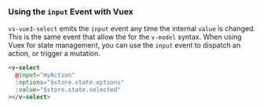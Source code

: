 ### Using the `input` Event with Vuex

`vs-vue3-select` emits the `input` event any time the internal `value` is changed.
This is the same event that allow the for the `v-model` syntax. When using Vuex
for state management, you can use the `input` event to dispatch an action, or
trigger a mutation.

```html
<v-select
  @input="myAction"
  :options="$store.state.options"
  :value="$store.state.selected"
></v-select>
```

<CodePen url="aJQJyp" height="350"/>
